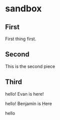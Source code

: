 # sandbox

## First

First thing first.

## Second

This is the second piece

## Third

hello!
Evan is here!

hello!
Benjamin is Here

hello

